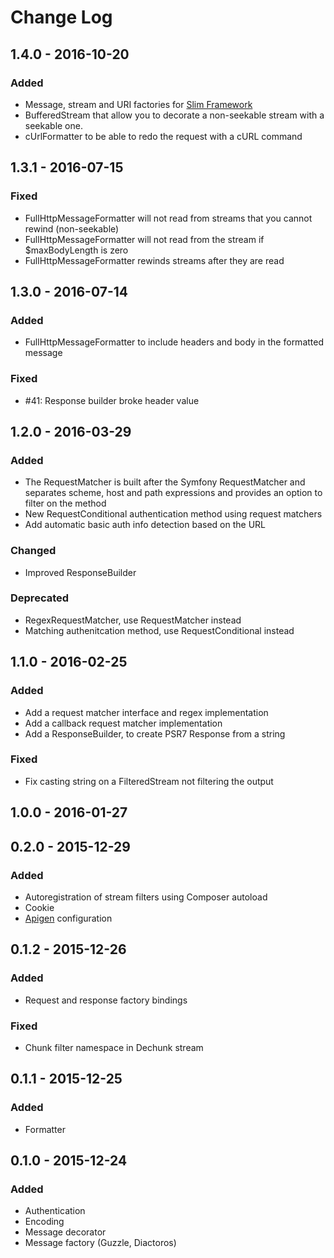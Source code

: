 # Change Log

## 1.4.0 - 2016-10-20

### Added

- Message, stream and URI factories for [Slim Framework](https://github.com/slimphp/Slim)
- BufferedStream that allow you to decorate a non-seekable stream with a seekable one.
- cUrlFormatter to be able to redo the request with a cURL command

## 1.3.1 - 2016-07-15

### Fixed

- FullHttpMessageFormatter will not read from streams that you cannot rewind (non-seekable)
- FullHttpMessageFormatter will not read from the stream if $maxBodyLength is zero
- FullHttpMessageFormatter rewinds streams after they are read


## 1.3.0 - 2016-07-14

### Added

- FullHttpMessageFormatter to include headers and body in the formatted message

### Fixed

- #41: Response builder broke header value


## 1.2.0 - 2016-03-29

### Added

- The RequestMatcher is built after the Symfony RequestMatcher and separates
   scheme, host and path expressions and provides an option to filter on the
   method
- New RequestConditional authentication method using request matchers
- Add automatic basic auth info detection based on the URL

### Changed

- Improved ResponseBuilder

### Deprecated

- RegexRequestMatcher, use RequestMatcher instead
- Matching authenitcation method, use RequestConditional instead


## 1.1.0 - 2016-02-25

### Added

 - Add a request matcher interface and regex implementation
 - Add a callback request matcher implementation
 - Add a ResponseBuilder, to create PSR7 Response from a string

### Fixed

 - Fix casting string on a FilteredStream not filtering the output


## 1.0.0 - 2016-01-27


## 0.2.0 - 2015-12-29

### Added

- Autoregistration of stream filters using Composer autoload
- Cookie
- [Apigen](http://www.apigen.org/) configuration


## 0.1.2 - 2015-12-26

### Added

- Request and response factory bindings

### Fixed

- Chunk filter namespace in Dechunk stream


## 0.1.1 - 2015-12-25

### Added

- Formatter


## 0.1.0 - 2015-12-24

### Added

- Authentication
- Encoding
- Message decorator
- Message factory (Guzzle, Diactoros)
